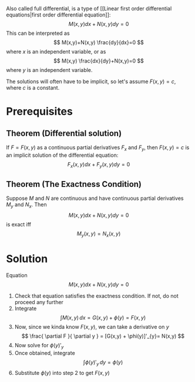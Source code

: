 Also called full differential, is a type of [[Linear first order differential equations|first order differential equation]]:
$$
M(x,y)dx + N(x,y)dy = 0
$$
This can be interpreted as
$$
M(x,y)+N(x,y) \frac{dy}{dx}=0
$$
where $x$ is an independent variable, or as
$$
M(x,y) \frac{dx}{dy}+N(x,y)=0
$$
where $y$ is an independent variable.

The solutions will often have to be implicit, so let's assume $F(x,y)=c$, where $c$ is a constant.

# Prerequisites 
## Theorem (Differential solution)
If $F=F(x,y)$ as a continuous partial derivatives $F_{x}$ and $F_{y}$, then $F(x,y)= c$ is an implicit solution of the differential equation:
$$
F_{x}(x,y)dx + F_{y}(x,y)dy = 0
$$
## Theorem (The Exactness Condition)
Suppose $M$ and $N$ are continuous and have continuous partial derivatives $M_{y}$ and $N_{x}$. Then
$$
M(x,y)dx + N(x,y)dy = 0
$$
is exact iff
$$
M_{y}(x,y) = N_{x}(x,y)
$$
# Solution
Equation
$$
M(x,y)dx + N(x,y)dy = 0
$$
1. Check that equation satisfies the exactness condition. If not, do not proceed any further
2. Integrate
   $$
\int M(x,y) \, dx  = G(x, y) + \phi(y) = F(x,y)
$$
3. Now, since we kinda know $F(x,y)$, we can take a derivative on $y$   
$$
\frac{ \partial F }{ \partial y } = [G(x,y) + \phi(y)]'_{y}= N(x,y)
$$
4. Now solve for $\phi(y)'_{y}$
5. Once obtained, integrate 
$$
\int  \phi(y)'_{y} \, dy = \phi(y)
$$
6. Substitute $\phi (y)$  into step 2 to get $F(x,y)$ 